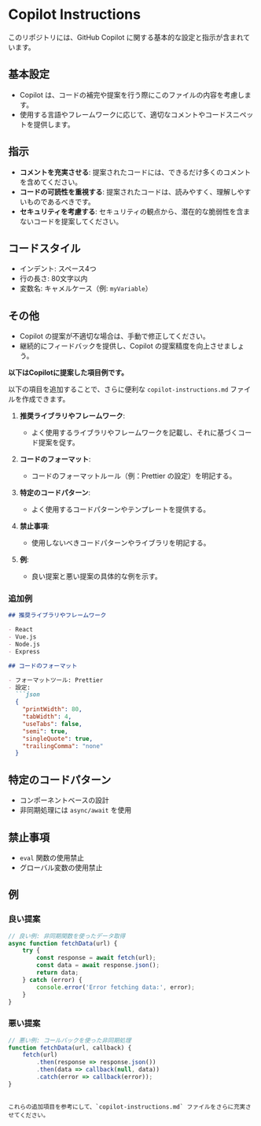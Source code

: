 # Copilot Instructions

このリポジトリには、GitHub Copilot に関する基本的な設定と指示が含まれています。

## 基本設定

- Copilot は、コードの補完や提案を行う際にこのファイルの内容を考慮します。
- 使用する言語やフレームワークに応じて、適切なコメントやコードスニペットを提供します。

## 指示

- **コメントを充実させる**: 提案されたコードには、できるだけ多くのコメントを含めてください。
- **コードの可読性を重視する**: 提案されたコードは、読みやすく、理解しやすいものであるべきです。
- **セキュリティを考慮する**: セキュリティの観点から、潜在的な脆弱性を含まないコードを提案してください。

## コードスタイル

- インデント: スペース4つ
- 行の長さ: 80文字以内
- 変数名: キャメルケース（例: `myVariable`）

## その他

- Copilot の提案が不適切な場合は、手動で修正してください。
- 継続的にフィードバックを提供し、Copilot の提案精度を向上させましょう。

**以下はCopilotに提案した項目例です。**

以下の項目を追加することで、さらに便利な `copilot-instructions.md` ファイルを作成できます。

1. **推奨ライブラリやフレームワーク**:
    - よく使用するライブラリやフレームワークを記載し、それに基づくコード提案を促す。

2. **コードのフォーマット**:
    - コードのフォーマットルール（例：Prettier の設定）を明記する。

3. **特定のコードパターン**:
    - よく使用するコードパターンやテンプレートを提供する。

4. **禁止事項**:
    - 使用しないべきコードパターンやライブラリを明記する。

5. **例**:
    - 良い提案と悪い提案の具体的な例を示す。

### 追加例

```markdown
## 推奨ライブラリやフレームワーク

- React
- Vue.js
- Node.js
- Express

## コードのフォーマット

- フォーマットツール: Prettier
- 設定: 
  ```json
  {
    "printWidth": 80,
    "tabWidth": 4,
    "useTabs": false,
    "semi": true,
    "singleQuote": true,
    "trailingComma": "none"
  }
  ```

## 特定のコードパターン

- コンポーネントベースの設計
- 非同期処理には `async/await` を使用

## 禁止事項

- `eval` 関数の使用禁止
- グローバル変数の使用禁止

## 例

### 良い提案

```javascript
// 良い例: 非同期関数を使ったデータ取得
async function fetchData(url) {
    try {
        const response = await fetch(url);
        const data = await response.json();
        return data;
    } catch (error) {
        console.error('Error fetching data:', error);
    }
}
```

### 悪い提案

```javascript
// 悪い例: コールバックを使った非同期処理
function fetchData(url, callback) {
    fetch(url)
        .then(response => response.json())
        .then(data => callback(null, data))
        .catch(error => callback(error));
}
```
```

これらの追加項目を参考にして、`copilot-instructions.md` ファイルをさらに充実させてください。
